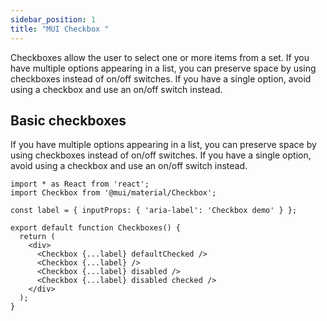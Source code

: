 ```yaml
---
sidebar_position: 1
title: "MUI Checkbox "
---
```


<!-- import Checkboxes from '../../src/components/Checkboxes' -->

Checkboxes allow the user to select one or more items from a set.
If you have multiple options appearing in a list, you can preserve space by using checkboxes instead of on/off switches. If you have a single option, avoid using a checkbox and use an on/off switch instead.

## Basic checkboxes

If you have multiple options appearing in a list, you can preserve space by using checkboxes instead of on/off switches. If you have a single option, avoid using a checkbox and use an on/off switch instead.

```
import * as React from 'react';
import Checkbox from '@mui/material/Checkbox';

const label = { inputProps: { 'aria-label': 'Checkbox demo' } };

export default function Checkboxes() {
  return (
    <div>
      <Checkbox {...label} defaultChecked />
      <Checkbox {...label} />
      <Checkbox {...label} disabled />
      <Checkbox {...label} disabled checked />
    </div>
  );
}
```

<!-- <Checkboxes/> -->
